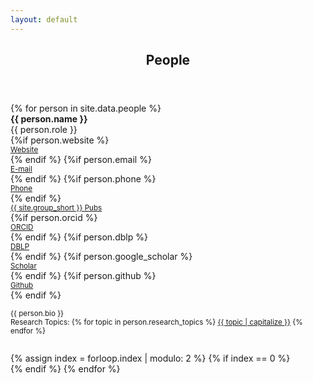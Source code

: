 ```yaml
---
layout: default
---
```


<!-- Main -->
<article id="main">
  <style type="text/css">
    .topic {
      .border-right: 1px lightgrey solid;
    }
  </style>

<header class="major container" markdown="1">

# People

</header>

<section class="wrapper card style4 container">

<div class="row">
{% for person in site.data.people %}

<div class="col-sm-12 col-lg-6">
<div class="row">
<div class="col-sm-5">
<img style="max-height: 8em;" class="img-thumbnail" src="{{person.photo}}" alt="">
</div>
<div class="col-sm-7">
<div class="row">
<div id="{{person.id}}" class="col-sm-12"><strong>{{ person.name }}</strong></div>
<div class="col-sm-12">{{ person.role }}</div>
{%if person.website %}
<div class="col-sm-6">
    <small><a class="nodec" href="{{ person.website }}"><span class="fa fa-desktop"></span> Website</a></small>
</div>
{% endif %}
{%if person.email %}
<div class="col-sm-6">
    <small><a class="nodec" href="mailto:{{ person.email }}"><span class="fas fa-envelope"></span> E-mail</a></small>
</div>
{% endif %}
{%if person.phone %}
<div class="col-sm-6">
    <small><a class="nodec" href="tel:{{ person.phone }}"><span class="fas fa-phone"></span> Phone</a></small>
</div>
{% endif %}
<div class="col-sm-6">
    <small><a class="nodec" href="/publications#author_{{ person.name }}"><span class="fa fa-list-ul"></span> {{ site.group_short }} Pubs</a></small>
</div>
{%if person.orcid %}
<div class="col-sm-6">
    <small><a class="nodec" href="https://orcid.org/{{ person.orcid }}"><span class="ai ai-orcid"></span> ORCID</a></small>
</div>
{% endif %}
{%if person.dblp %}
<div class="col-sm-6">
    <small><a class="nodec" href="https://dblp.uni-trier.de/pers/hd/{{ person.dblp }}"><span class="ai ai-dblp"></span> DBLP</a></small>
</div>
{% endif %}
{%if person.google_scholar %}
<div class="col-sm-6">
    <small><a class="nodec" href="https://scholar.google.com/citations?user={{ person.google_scholar }}"><span class="ai ai-google-scholar"></span> Scholar</a></small>
</div>
{% endif %}
{%if person.github %}
<div class="col-sm-6">
    <small><a class="nodec" href="https://github.com/{{ person.github }}"><span class="icon fa-github"></span> Github</a></small>
</div>
{% endif %}
</div>
</div>
</div>
<div style="margin-top:1em;" class="-col-sm-1 col-sm-9">
<p style="text-align: justify;" class="hyphenate"><small>{{ person.bio }}</small></p>
</div>
<div style="margin-top:-1em; margin-bottom:2em;" class="col-sm-12">
  <small>Research Topics:
{% for topic in person.research_topics %}
<a class="nodec" href="/publications/#keyword_{{topic}}" class="nodec badge badge-light">{{ topic | capitalize }}</a>
{% endfor %}</small>
</div>
</div>
{% assign index = forloop.index | modulo: 2 %}
{% if index == 0 %}
</div><div class="row">
{% endif %}
{% endfor %}
</div>

</section>

</article>
